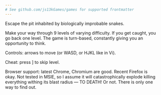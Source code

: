 ```yaml
---
# See github.com/js13kGames/games for supported frontmatter
---
```

Escape the pit inhabited by biologically improbable snakes.

Make your way through 9 levels of varying difficulty. If you get caught, you go back one level. The game is turn-based, constantly giving you an opportunity to think.

Controls: arrows to move (or WASD, or HJKL like in Vi).

Cheat: press ] to skip level.

Browser support: latest Chrome, Chromium are good. Recent Firefox is okay. Not tested in MSIE, so I assume it will catastrophically explode killing everything withing its blast radius — TO DEATH! Or not. There is only one way to find out.